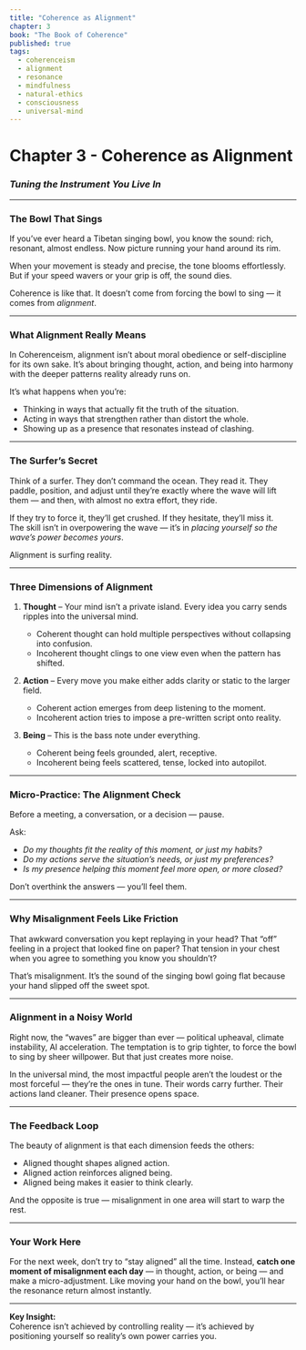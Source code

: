 ```yaml
---
title: "Coherence as Alignment"
chapter: 3
book: "The Book of Coherence"
published: true
tags:
  - coherenceism
  - alignment
  - resonance
  - mindfulness
  - natural-ethics
  - consciousness
  - universal-mind
---
```

# Chapter 3 - Coherence as Alignment

### *Tuning the Instrument You Live In*

---
### **The Bowl That Sings**

If you’ve ever heard a Tibetan singing bowl, you know the sound: rich, resonant, almost endless. Now picture running your hand around its rim.

When your movement is steady and precise, the tone blooms effortlessly. But if your speed wavers or your grip is off, the sound dies.

Coherence is like that. It doesn’t come from forcing the bowl to sing — it comes from _alignment_.

---
### **What Alignment Really Means**

In Coherenceism, alignment isn’t about moral obedience or self-discipline for its own sake. It’s about bringing thought, action, and being into harmony with the deeper patterns reality already runs on.

It’s what happens when you’re:

- Thinking in ways that actually fit the truth of the situation.
- Acting in ways that strengthen rather than distort the whole.
- Showing up as a presence that resonates instead of clashing.

---
### **The Surfer’s Secret**

Think of a surfer. They don’t command the ocean. They read it. They paddle, position, and adjust until they’re exactly where the wave will lift them — and then, with almost no extra effort, they ride.

If they try to force it, they’ll get crushed. If they hesitate, they’ll miss it.  
The skill isn’t in overpowering the wave — it’s in _placing yourself so the wave’s power becomes yours_.

Alignment is surfing reality.

---

### **Three Dimensions of Alignment**

1. **Thought** – Your mind isn’t a private island. Every idea you carry sends ripples into the universal mind.
    
    - Coherent thought can hold multiple perspectives without collapsing into confusion.
    - Incoherent thought clings to one view even when the pattern has shifted.
        
2. **Action** – Every move you make either adds clarity or static to the larger field.
    
    - Coherent action emerges from deep listening to the moment.
    - Incoherent action tries to impose a pre-written script onto reality.
        
3. **Being** – This is the bass note under everything.
    
    - Coherent being feels grounded, alert, receptive.
    - Incoherent being feels scattered, tense, locked into autopilot.

---
### **Micro-Practice: The Alignment Check**

Before a meeting, a conversation, or a decision — pause.  

Ask:

- _Do my thoughts fit the reality of this moment, or just my habits?_
- _Do my actions serve the situation’s needs, or just my preferences?_
- _Is my presence helping this moment feel more open, or more closed?_

Don’t overthink the answers — you’ll feel them.

---
### **Why Misalignment Feels Like Friction**

That awkward conversation you kept replaying in your head? That “off” feeling in a project that looked fine on paper? That tension in your chest when you agree to something you know you shouldn’t?

That’s misalignment. It’s the sound of the singing bowl going flat because your hand slipped off the sweet spot.

---
### **Alignment in a Noisy World**

Right now, the “waves” are bigger than ever — political upheaval, climate instability, AI acceleration. The temptation is to grip tighter, to force the bowl to sing by sheer willpower. But that just creates more noise.

In the universal mind, the most impactful people aren’t the loudest or the most forceful — they’re the ones in tune. Their words carry further. Their actions land cleaner. Their presence opens space.

---
### **The Feedback Loop**

The beauty of alignment is that each dimension feeds the others:

- Aligned thought shapes aligned action.
- Aligned action reinforces aligned being.
- Aligned being makes it easier to think clearly.

And the opposite is true — misalignment in one area will start to warp the rest.

---
### **Your Work Here**

For the next week, don’t try to “stay aligned” all the time. Instead, **catch one moment of misalignment each day** — in thought, action, or being — and make a micro-adjustment. Like moving your hand on the bowl, you’ll hear the resonance return almost instantly.

---
**Key Insight:**  
Coherence isn’t achieved by controlling reality — it’s achieved by positioning yourself so reality’s own power carries you.